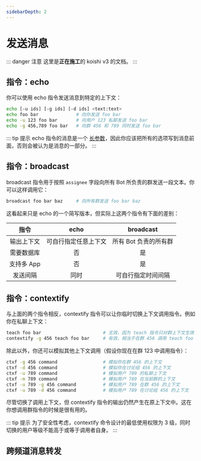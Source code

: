 ```yaml
---
sidebarDepth: 2
---
```


# 发送消息

::: danger 注意
这里是**正在施工**的 koishi v3 的文档。
:::

## 指令：echo

你可以使用 echo 指令发送消息到特定的上下文：

```sh
echo [-u ids] [-g ids] [-d ids] <text:text>
echo foo bar              # 向你发送 foo bar
echo -u 123 foo bar       # 向用户 123 私聊发送 foo bar
echo -g 456,789 foo bar   # 向群 456 和 789 同时发送 foo bar
```

::: tip 提示
echo 指令的消息是一个 [长参数](../../guide/command-system.md#长参数)，因此你应该把所有的选项写到消息前面，否则会被认为是消息的一部分。
:::

## 指令：broadcast

broadcast 指令用于按照 `assignee` 字段向所有 Bot 所负责的群发送一段文本。你可以这样调用它：

```sh
broadcast foo bar baz     # 向所有群发送 foo bar baz
```

这看起来只是 echo 的一个简写版本，但实际上这两个指令有下面的差别：

| 指令 | echo | broadcast |
|:-:|:-:|:-:|
| 输出上下文 | 可自行指定任意上下文 | 所有 Bot 负责的所有群 |
| 需要数据库 | 否 | 是 |
| 支持多 App | 否 | 是 |
| 发送间隔 | 同时 | 可自行指定时间间隔 |

## 指令：contextify

与上面的两个指令相反，contextify 指令可以让你临时切换上下文调用指令。例如你在私聊上下文：

```sh
teach foo bar                       # 无效，因为 teach 指令只对群上下文生效
contextify -g 456 teach foo bar     # 有效，相当于在群 456 调用 teach foo bar
```

除此以外，你还可以模拟其他上下文调用（假设你现在在群 123 中调用指令）：

```sh
ctxf -g 456 command                 # 模拟你在群 456 的上下文
ctxf -d 456 command                 # 模拟你在讨论组 456 的上下文
ctxf -u 789 command                 # 模拟用户 789 的私聊上下文
ctxf -m 789 command                 # 模拟用户 789 在当前群的上下文
ctxf -u 789 -g 456 command          # 模拟用户 789 在群 456 的上下文
ctxf -u 789 -d 456 command          # 模拟用户 789 在讨论组 456 的上下文
```

尽管切换了调用上下文，但 contextify 指令的输出仍然产生在原上下文中。这在你想调用群指令的时候是很有用的。

::: tip 提示
为了安全性考虑，contextify 命令设计的最低使用权限为 3 级，同时切换的用户等级不能高于或等于调用者自身。
:::

## 跨频道消息转发
